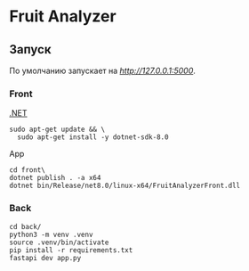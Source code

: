 # Fruit Analyzer

## Запуск
По умолчанию запускает на *http://127.0.0.1:5000*.

### Front
[.NET](https://learn.microsoft.com/ru-ru/dotnet/core/install/linux-ubuntu-install?tabs=dotnet8&pivots=os-linux-ubuntu-2410)
```
sudo apt-get update && \
  sudo apt-get install -y dotnet-sdk-8.0
```
App
```
cd front\
dotnet publish . -a x64
dotnet bin/Release/net8.0/linux-x64/FruitAnalyzerFront.dll
```
### Back
```
cd back/
python3 -m venv .venv
source .venv/bin/activate
pip install -r requirements.txt
fastapi dev app.py
```
